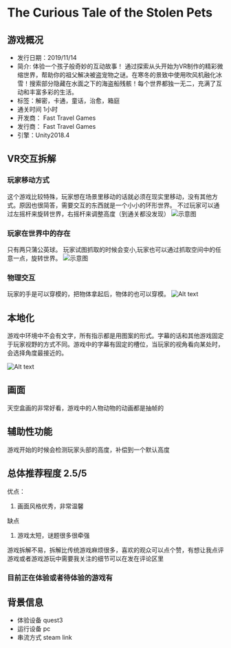 # The Curious Tale of the Stolen Pets
## 游戏概况
- 发行日期：2019/11/14 
- 简介: 体验一个孩子般奇妙的互动故事！ 通过探索从头开始为VR制作的精彩微缩世界，帮助你的祖父解决被盗宠物之谜。在寒冬的景致中使用吹风机融化冰雪！搜索部分隐藏在水面之下的海盗船残骸！每个世界都独一无二，充满了互动和丰富多彩的生活。
- 标签：解密，卡通，童话，治愈，箱庭
- 通关时间 1小时
- 开发商：
Fast Travel Games
- 发行商：
Fast Travel Games
- 引擎：Unity2018.4

## VR交互拆解
### 玩家移动方式
这个游戏比较特殊，玩家想在场景里移动的话就必须在现实里移动，没有其他方式。原因也很简答，需要交互的东西就是一个小小的环形世界。 不过玩家可以通过左摇杆来旋转世界，右摇杆来调整高度（到通关都没发现）
![示意图](/拆解/海洋世界.jpg)
### 玩家在世界中的存在
只有两只蒲公英球。 玩家试图抓取的时候会变小,玩家也可以通过抓取空间中的任意一点，旋转世界。
![示意图](/拆解/双手.jpg)
### 物理交互
玩家的手是可以穿模的，把物体拿起后，物体的也可以穿模。
![Alt text](/拆解/穿模.png)
## 本地化
游戏中环境中不会有文字，所有指示都是用图案的形式。字幕的话和其他游戏固定于玩家视野的方式不同。游戏中的字幕有固定的槽位，当玩家的视角看向某处时，会选择角度最接近的。

![Alt text](/拆解/字幕示意图.jpg)

## 画面
天空盒画的非常好看，游戏中的人物动物的动画都是抽帧的

## 辅助性功能
游戏开始的时候会检测玩家头部的高度，补偿到一个默认高度
 
## 总体推荐程度 2.5/5
优点：  
1. 画面风格优秀，非常温馨

缺点
1. 游戏太短，谜题很多很牵强
   

游戏拆解不易，拆解比传统游戏麻烦很多，喜欢的观众可以点个赞，有想让我点评游戏或者游戏游玩中需要我关注的细节可以在发在评论区里
### 目前正在体验或者待体验的游戏有
## 背景信息
- 体验设备 quest3
- 运行设备 pc 
- 串流方式 steam link
